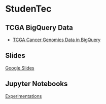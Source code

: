 # StudenTec

## TCGA BigQuery Data
- [TCGA Cancer Genomics Data in BigQuery](http://googlegenomics.readthedocs.io/en/latest/use_cases/discover_public_data/isb_cgc_data.html)

## Slides

[Google Slides](https://docs.google.com/presentation/d/14H7XaZKDAw6MqlpSSlgm80qSNjV3Jdvsz3wSMReeiro/edit#slide=id.g3abec8e88f_0_122)

## Jupyter Notebooks

[Experimentations](experiments.ipynb)
